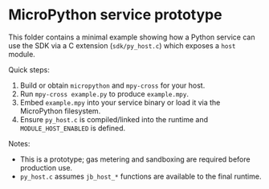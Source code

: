 MicroPython service prototype
=============================

This folder contains a minimal example showing how a Python service can use the SDK
via a C extension (`sdk/py_host.c`) which exposes a `host` module.

Quick steps:

1. Build or obtain `micropython` and `mpy-cross` for your host.
2. Run `mpy-cross example.py` to produce `example.mpy`.
3. Embed `example.mpy` into your service binary or load it via the MicroPython filesystem.
4. Ensure `py_host.c` is compiled/linked into the runtime and `MODULE_HOST_ENABLED` is defined.

Notes:
- This is a prototype; gas metering and sandboxing are required before production use.
- `py_host.c` assumes `jb_host_*` functions are available to the final runtime.
